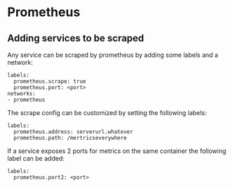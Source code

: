 # Prometheus

## Adding services to be scraped
Any service can be scraped by prometheus by adding some labels and a network:

```
labels:
  prometheus.scrape: true
  prometheus.port: <port>
networks:
- prometheus
```

The scrape config can be customized by setting the following labels:

```
labels:
  prometheus.address: serverurl.whatever
  prometheus.path: /mertricseverywhere
```

If a service exposes 2 ports for metrics on the same container the following label can be added:

```
labels:
  prometheus.port2: <port>
```
